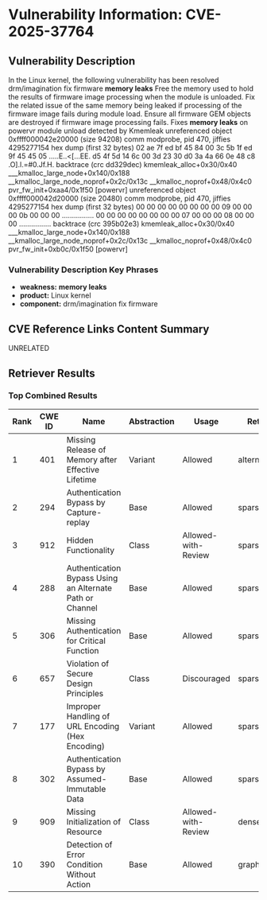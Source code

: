 # Vulnerability Information: CVE-2025-37764

## Vulnerability Description
In the Linux kernel, the following vulnerability has been resolved drm/imagination fix firmware **memory leaks** Free the memory used to hold the results of firmware image processing when the module is unloaded. Fix the related issue of the same memory being leaked if processing of the firmware image fails during module load. Ensure all firmware GEM objects are destroyed if firmware image processing fails. Fixes **memory leaks** on powervr module unload detected by Kmemleak unreferenced object 0xffff000042e20000 (size 94208) comm modprobe, pid 470, jiffies 4295277154 hex dump (first 32 bytes) 02 ae 7f ed bf 45 84 00 3c 5b 1f ed 9f 45 45 05 .....E..<[...EE. d5 4f 5d 14 6c 00 3d 23 30 d0 3a 4a 66 0e 48 c8 .O].l.=#0.Jf.H. backtrace (crc dd329dec) kmemleak_alloc+0x30/0x40 ___kmalloc_large_node+0x140/0x188 __kmalloc_large_node_noprof+0x2c/0x13c __kmalloc_noprof+0x48/0x4c0 pvr_fw_init+0xaa4/0x1f50 [powervr] unreferenced object 0xffff000042d20000 (size 20480) comm modprobe, pid 470, jiffies 4295277154 hex dump (first 32 bytes) 00 00 00 00 00 00 00 00 09 00 00 00 0b 00 00 00 ................ 00 00 00 00 00 00 00 00 07 00 00 00 08 00 00 00 ................ backtrace (crc 395b02e3) kmemleak_alloc+0x30/0x40 ___kmalloc_large_node+0x140/0x188 __kmalloc_large_node_noprof+0x2c/0x13c __kmalloc_noprof+0x48/0x4c0 pvr_fw_init+0xb0c/0x1f50 [powervr]

### Vulnerability Description Key Phrases
- **weakness:** **memory leaks**
- **product:** Linux kernel
- **component:** drm/imagination fix firmware

## CVE Reference Links Content Summary
UNRELATED

## Retriever Results

### Top Combined Results

| Rank | CWE ID | Name | Abstraction | Usage  | Retrievers | Individual Scores |
|------|--------|------|-------------|-------|------------|-------------------|
| 1 | 401 | Missing Release of Memory after Effective Lifetime | Variant | Allowed | alternate_terms | 0.800 |
| 2 | 294 | Authentication Bypass by Capture-replay | Base | Allowed | sparse | 0.813 |
| 3 | 912 | Hidden Functionality | Class | Allowed-with-Review | sparse | 0.799 |
| 4 | 288 | Authentication Bypass Using an Alternate Path or Channel | Base | Allowed | sparse | 0.769 |
| 5 | 306 | Missing Authentication for Critical Function | Base | Allowed | sparse | 0.760 |
| 6 | 657 | Violation of Secure Design Principles | Class | Discouraged | sparse | 0.738 |
| 7 | 177 | Improper Handling of URL Encoding (Hex Encoding) | Variant | Allowed | sparse | 0.726 |
| 8 | 302 | Authentication Bypass by Assumed-Immutable Data | Base | Allowed | sparse | 0.695 |
| 9 | 909 | Missing Initialization of Resource | Class | Allowed-with-Review | dense | 0.599 |
| 10 | 390 | Detection of Error Condition Without Action | Base | Allowed | graph | 0.002 |

